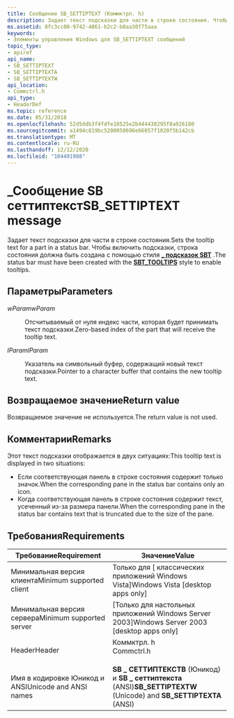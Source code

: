 ```yaml
---
title: Сообщение SB_SETTIPTEXT (Коммктрл. h)
description: Задает текст подсказки для части в строке состояния. Чтобы включить подсказки, строка состояния должна быть создана с помощью \_ стиля подсказок SBT.
ms.assetid: 8fc3cc00-9742-4861-b2c2-b8aa30f75aaa
keywords:
- Элементы управления Windows для SB_SETTIPTEXT сообщений
topic_type:
- apiref
api_name:
- SB_SETTIPTEXT
- SB_SETTIPTEXTA
- SB_SETTIPTEXTW
api_location:
- Commctrl.h
api_type:
- HeaderDef
ms.topic: reference
ms.date: 05/31/2018
ms.openlocfilehash: 52d5ddb3f4fdfe18525e2b444438295f8a926180
ms.sourcegitcommit: a1494c819bc5200050696e66057f1020f5b142cb
ms.translationtype: MT
ms.contentlocale: ru-RU
ms.lasthandoff: 12/12/2020
ms.locfileid: "104491988"
---
```

# <a name="sb_settiptext-message"></a><span data-ttu-id="4851f-105">\_Сообщение SB сеттиптекст</span><span class="sxs-lookup"><span data-stu-id="4851f-105">SB\_SETTIPTEXT message</span></span>

<span data-ttu-id="4851f-106">Задает текст подсказки для части в строке состояния.</span><span class="sxs-lookup"><span data-stu-id="4851f-106">Sets the tooltip text for a part in a status bar.</span></span> <span data-ttu-id="4851f-107">Чтобы включить подсказки, строка состояния должна быть создана с помощью стиля [**\_ подсказок SBT**](status-bar-styles.md) .</span><span class="sxs-lookup"><span data-stu-id="4851f-107">The status bar must have been created with the [**SBT\_TOOLTIPS**](status-bar-styles.md) style to enable tooltips.</span></span>

## <a name="parameters"></a><span data-ttu-id="4851f-108">Параметры</span><span class="sxs-lookup"><span data-stu-id="4851f-108">Parameters</span></span>

<dl> <dt>

<span data-ttu-id="4851f-109">*wParam*</span><span class="sxs-lookup"><span data-stu-id="4851f-109">*wParam*</span></span> 
</dt> <dd>

<span data-ttu-id="4851f-110">Отсчитываемый от нуля индекс части, которая будет принимать текст подсказки.</span><span class="sxs-lookup"><span data-stu-id="4851f-110">Zero-based index of the part that will receive the tooltip text.</span></span>

</dd> <dt>

<span data-ttu-id="4851f-111">*lParam*</span><span class="sxs-lookup"><span data-stu-id="4851f-111">*lParam*</span></span> 
</dt> <dd>

<span data-ttu-id="4851f-112">Указатель на символьный буфер, содержащий новый текст подсказки.</span><span class="sxs-lookup"><span data-stu-id="4851f-112">Pointer to a character buffer that contains the new tooltip text.</span></span>

</dd> </dl>

## <a name="return-value"></a><span data-ttu-id="4851f-113">Возвращаемое значение</span><span class="sxs-lookup"><span data-stu-id="4851f-113">Return value</span></span>

<span data-ttu-id="4851f-114">Возвращаемое значение не используется.</span><span class="sxs-lookup"><span data-stu-id="4851f-114">The return value is not used.</span></span>

## <a name="remarks"></a><span data-ttu-id="4851f-115">Комментарии</span><span class="sxs-lookup"><span data-stu-id="4851f-115">Remarks</span></span>

<span data-ttu-id="4851f-116">Этот текст подсказки отображается в двух ситуациях:</span><span class="sxs-lookup"><span data-stu-id="4851f-116">This tooltip text is displayed in two situations:</span></span>

-   <span data-ttu-id="4851f-117">Если соответствующая панель в строке состояния содержит только значок.</span><span class="sxs-lookup"><span data-stu-id="4851f-117">When the corresponding pane in the status bar contains only an icon.</span></span>
-   <span data-ttu-id="4851f-118">Когда соответствующая панель в строке состояния содержит текст, усеченный из-за размера панели.</span><span class="sxs-lookup"><span data-stu-id="4851f-118">When the corresponding pane in the status bar contains text that is truncated due to the size of the pane.</span></span>

## <a name="requirements"></a><span data-ttu-id="4851f-119">Требования</span><span class="sxs-lookup"><span data-stu-id="4851f-119">Requirements</span></span>



| <span data-ttu-id="4851f-120">Требование</span><span class="sxs-lookup"><span data-stu-id="4851f-120">Requirement</span></span> | <span data-ttu-id="4851f-121">Значение</span><span class="sxs-lookup"><span data-stu-id="4851f-121">Value</span></span> |
|-------------------------------------|---------------------------------------------------------------------------------------|
| <span data-ttu-id="4851f-122">Минимальная версия клиента</span><span class="sxs-lookup"><span data-stu-id="4851f-122">Minimum supported client</span></span><br/> | <span data-ttu-id="4851f-123">Только для \[ классических приложений Windows Vista\]</span><span class="sxs-lookup"><span data-stu-id="4851f-123">Windows Vista \[desktop apps only\]</span></span><br/>                                        |
| <span data-ttu-id="4851f-124">Минимальная версия сервера</span><span class="sxs-lookup"><span data-stu-id="4851f-124">Minimum supported server</span></span><br/> | <span data-ttu-id="4851f-125">\[Только для настольных приложений Windows Server 2003\]</span><span class="sxs-lookup"><span data-stu-id="4851f-125">Windows Server 2003 \[desktop apps only\]</span></span><br/>                                  |
| <span data-ttu-id="4851f-126">Header</span><span class="sxs-lookup"><span data-stu-id="4851f-126">Header</span></span><br/>                   | <dl> <span data-ttu-id="4851f-127"><dt>Коммктрл. h</dt></span><span class="sxs-lookup"><span data-stu-id="4851f-127"><dt>Commctrl.h</dt></span></span> </dl> |
| <span data-ttu-id="4851f-128">Имя в кодировке Юникод и ANSI</span><span class="sxs-lookup"><span data-stu-id="4851f-128">Unicode and ANSI names</span></span><br/>   | <span data-ttu-id="4851f-129">**SB \_ СЕТТИПТЕКСТВ** (Юникод) и **SB \_ сеттиптекста** (ANSI)</span><span class="sxs-lookup"><span data-stu-id="4851f-129">**SB\_SETTIPTEXTW** (Unicode) and **SB\_SETTIPTEXTA** (ANSI)</span></span><br/>               |



 

 





